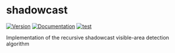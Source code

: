 # shadowcast

[![Version](https://img.shields.io/crates/v/shadowcast.svg)](https://crates.io/crates/shadowcast)
[![Documentation](https://docs.rs/shadowcast/badge.svg)](https://docs.rs/shadowcast)
[![test](https://github.com/stevebob/shadowcast/actions/workflows/test.yml/badge.svg)](https://github.com/stevebob/shadowcast/actions/workflows/test.yml)

Implementation of the recursive shadowcast visible-area detection algorithm
